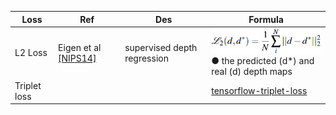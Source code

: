 | Loss | Ref | Des | Formula |
| -- | -- | -- | -- |
| L2 Loss | Eigen et al [[NIPS14]](https://arxiv.org/pdf/1406.2283.pdf) | supervised depth regression | ![](doc/L2_loss.png) </br> ● the predicted (d*) and real (d) depth maps  |
| Triplet loss | | | [tensorflow-triplet-loss](https://github.com/omoindrot/tensorflow-triplet-loss) |